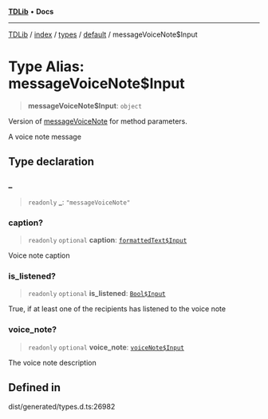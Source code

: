 [**TDLib**](../../../../../../README.md) • **Docs**

***

[TDLib](../../../../../../modules.md) / [index](../../../../../README.md) / [types](../../../README.md) / [default](../README.md) / messageVoiceNote$Input

# Type Alias: messageVoiceNote$Input

> **messageVoiceNote$Input**: `object`

Version of [messageVoiceNote](messageVoiceNote.md) for method parameters.

A voice note message

## Type declaration

### \_

> `readonly` **\_**: `"messageVoiceNote"`

### caption?

> `readonly` `optional` **caption**: [`formattedText$Input`](formattedText$Input.md)

Voice note caption

### is\_listened?

> `readonly` `optional` **is\_listened**: [`Bool$Input`](Bool$Input.md)

True, if at least one of the recipients has listened to the voice note

### voice\_note?

> `readonly` `optional` **voice\_note**: [`voiceNote$Input`](voiceNote$Input.md)

The voice note description

## Defined in

dist/generated/types.d.ts:26982
